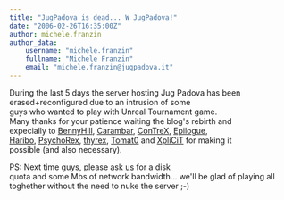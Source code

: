 ```yaml
---
title: "JugPadova is dead... W JugPadova!"
date: "2006-02-26T16:35:00Z"
author: michele.franzin
author_data:
    username: "michele.franzin"
    fullname: "Michele Franzin"
    email: "michele.franzin@jugpadova.it"
---
```


During the last 5 days the server hosting Jug Padova has been
erased+reconfigured due to an intrusion of some\
guys who wanted to play with Unreal Tournament game.\
Many thanks for your patience waiting the blog's rebirth and\
expecially to [BennyHill](mailto:thyrex@alpha.aeshells.org),
[Carambar](mailto:carambar@azure.tripax.org),
[ConTreX](mailto:thyrex@delta.aeshells.org),
[Epilogue](mailto:epi@ipv6.tripax.org),\
[Haribo](mailto:tripax@mango.cachecrop.net),
[PsychoRex](mailto:thyrex@vip.rulex.net),
[thyrex](mailto:thyrex@ipv6.thyrex.biz),
[Tomat0](mailto:~tomato@impec.vps-hostingfr.com) and
[XpliCiT](mailto:thyrex@pegase.tichou.org) for making it\
possible (and also necessary).

PS: Next time guys, please ask [us](mailto:webmaster@seesaw.it) for a
disk\
quota and some Mbs of network bandwidth... we'll be glad of playing all\
toghether without the need to nuke the server ;-)
